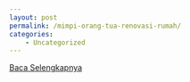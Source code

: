 ```yaml
---
layout: post
permalink: /mimpi-orang-tua-renovasi-rumah/
categories:
    - Uncategorized
---
```


[Baca Selengkapnya](/05)